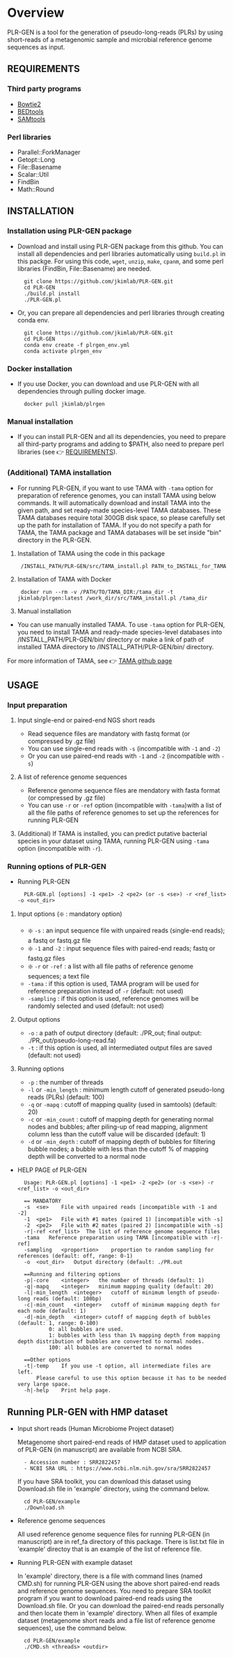 # Overview

PLR-GEN is a tool for the generation of pseudo-long-reads (PLRs) by using short-reads of a metagenomic sample and microbial reference genome sequences as input. 

## REQUIREMENTS
### Third party programs

- [Bowtie2](http://bowtie-bio.sourceforge.net/bowtie2/index.shtml)
- [BEDtools](https://bedtools.readthedocs.io/en/latest/)
- [SAMtools](http://www.htslib.org/)

### Perl libraries

- Parallel::ForkManager 
- Getopt::Long
- File::Basename
- Scalar::Util
- FindBin
- Math::Round

## INSTALLATION
### Installation using PLR-GEN package

- Download and install using PLR-GEN package from this github. You can install all dependencies and perl libraries automatically using `build.pl` in this packge. For using this code, `wget`, `unzip`, `make`, `cpanm`, and some perl libraries (FindBin, File::Basename) are needed.

		git clone https://github.com/jkimlab/PLR-GEN.git
		cd PLR-GEN
		./build.pl install
		./PLR-GEN.pl
	
- Or, you can prepare all dependencies and perl libraries through creating conda env. 

		git clone https://github.com/jkimlab/PLR-GEN.git
		cd PLR-GEN
		conda env create -f plrgen_env.yml
		conda activate plrgen_env

### Docker installation

- If you use Docker, you can download and use PLR-GEN with all dependencies through pulling docker image. 

		docker pull jkimlab/plrgen

### Manual installation

- If you can install PLR-GEN and all its dependencies, you need to prepare all third-party programs and adding to $PATH, also need to prepare perl libraries (see :point_right: [REQUIREMENTS](https://github.com/jkimlab/PLR-GEN/blob/master/README.md#requirements)). 
 

### (Additional) TAMA installation

- For running PLR-GEN, if you want to use TAMA with `-tama` option for preparation of reference genomes, you can install TAMA using below commands. It will automatically download and install TAMA into the given path, and set ready-made species-level TAMA databases. These TAMA databases require total 300GB disk space, so please carefully set up the path for installation of TAMA. If you do not specify a path for TAMA, the TAMA package and TAMA databases will be set inside "bin" directory in the PLR-GEN. 

1. Installation of TAMA using the code in this package

		/INSTALL_PATH/PLR-GEN/src/TAMA_install.pl PATH_to_INSTALL_for_TAMA
		
2. Installation of TAMA with Docker

		docker run --rm -v /PATH/TO/TAMA_DIR:/tama_dir -t jkimlab/plrgen:latest /work_dir/src/TAMA_install.pl /tama_dir
		
3. Manual installation

- You can use manually installed TAMA. To use `-tama` option for PLR-GEN, you need to install TAMA and ready-made species-level databases into /INSTALL_PATH/PLR-GEN/bin/ directory or make a link of path of installed TAMA directory to /INSTALL_PATH/PLR-GEN/bin/ directory.

For more information of TAMA, see :point_right: [TAMA github page](https://github.com/jkimlab/TAMA)


## USAGE 
### Input preparation 
1. Input single-end or paired-end NGS short reads
   - Read sequence files are mandatory with fastq format (or compressed by .gz file)
   - You can use single-end reads with `-s` (incompatible with `-1` and `-2`)
   - Or you can use paired-end reads with `-1` and `-2` (incompatible with `-s`)

2. A list of reference genome sequences
   - Reference genome sequence files are mendatory with fasta format (or compressed by .gz file)
   - You can use `-r` or `-ref` option (incompatible with `-tama`)with a list of all the file paths of reference genomes to set up the references for running PLR-GEN

3. (Additional) If TAMA is installed, you can predict putative bacterial species in your dataset using TAMA, running PLR-GEN using `-tama` option (incompatible with `-r`). 

### Running options of PLR-GEN

* Running PLR-GEN

		PLR-GEN.pl [options] -1 <pe1> -2 <pe2> (or -s <se>) -r <ref_list> -o <out_dir>
		

1. Input options (:sparkle: : mandatory option)

   - :sparkle: `-s` : an input sequence file with unpaired reads (single-end reads); a fastq or fastq.gz file
   - :sparkle: `-1` and `-2` : input sequence files with paired-end reads; fastq or fastq.gz files 
   - :sparkle: `-r` or `-ref` : a list with all file paths of reference genome sequences; a text file
   - `-tama` : if this option is used, TAMA program will be used for reference preparation instead of `-r` (default: not used)
   - `-sampling` : if this option is used, reference genomes will be randomly selected and used (default: not used)

2. Output options 

   - `-o` : a path of output directory (default: ./PR_out; final output: ./PR_out/pseudo-long-read.fa)
   - `-t` : if this option is used, all intermediated output files are saved (default: not used)

3. Running options
   - `-p` : the number of threads
   - `-l` or `-min_length` : minimum length cutoff of generated pseudo-long reads (PLRs) (default: 100)
   - `-q` or `-mapq` : cutoff of mapping quality (used in samtools) (default: 20)
   - `-c` or `-min_count` : cutoff of mapping depth for generating normal nodes and bubbles; after piling-up of read mapping, alignment column less than the cutoff value will be discarded (default: 1)
   - `-d` or `-min_depth` : cutoff of mapping depth of bubbles for filtering bubble nodes; a bubble with less than the cutoff % of mapping depth will be converted to a normal node

* HELP PAGE of PLR-GEN 

		Usage: PLR-GEN.pl [options] -1 <pe1> -2 <pe2> (or -s <se>) -r <ref_list> -o <out_dir>

		== MANDATORY
		-s	<se>	File with unpaired reads [incompatible with -1 and -2]
		-1	<pe1>	File with #1 mates (paired 1) [incompatible with -s]
		-2	<pe2>	File with #2 mates (paired 2) [incompatible with -s]
		-r|-ref	<ref_list>	The list of reference genome sequence files
		-tama	Reference preparation using TAMA [incompatible with -r|-ref]
		-sampling	<proportion>	proportion to random sampling for references (default: off, range: 0-1)
		-o	<out_dir>	Output directory (default: ./PR.out

		==Running and filtering options
		-p|-core	<integer>	the number of threads (default: 1)
		-q|-mapq	<integer>	minimum mapping quality (default: 20)
		-l|-min_length	<integer>	cutoff of minimum length of pseudo-long reads (default: 100bp)
		-c|-min_count	<integer>	cutoff of minimum mapping depth for each node (default: 1)
		-d|-min_depth	<integer> cutoff of mapping depth of bubbles (default: 1, range: 0-100)
				0: all bubbles are used.
				1: bubbles with less than 1% mapping depth from mapping depth distribution of bubbles are converted to normal nodes.
				100: all bubbles are converted to normal nodes

		==Other options
		-t|-temp	If you use -t option, all intermediate files are left.
			Please careful to use this option because it has to be needed very large space.
		-h|-help	Print help page.




Running PLR-GEN with HMP dataset
-----------------
        
* Input short reads (Human Microbiome Project dataset)
  
  Metagenome short paired-end reads of HMP dataset used to application of PLR-GEN (in manuscript) are available from NCBI SRA.
        
        - Accession number : SRR2822457
        - NCBI SRA URL : https://www.ncbi.nlm.nih.gov/sra/SRR2822457

  If you have SRA toolkit, you can download this dataset using Download.sh file in 'example' directory, using the command below.
  
        cd PLR-GEN/example
        ./Download.sh 
        
        
* Reference genome sequences 

  All used reference genome sequence files for running PLR-GEN (in manuscript) are in ref_fa directory of this package.
  There is list.txt file in 'example' directoy that is an example of the list of reference file.

* Running PLR-GEN with example dataset

  In 'example' directory, there is a file with command lines (named CMD.sh) for running PLR-GEN using the above short paired-end reads and reference genome sequences.
  You need to prepare SRA toolkit program if you want to download paired-end reads using the Download.sh file.
  Or you can download the paired-end reads personally and then locate them in 'example' directory.
  When all files of example dataset (metagenome short reads and a file list of reference genome sequences), use the command below.
  
        cd PLR-GEN/example
        ./CMD.sh <threads> <outdir>

